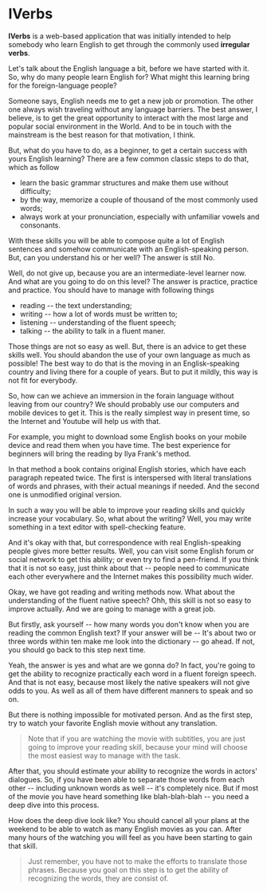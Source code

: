 IVerbs
======

**IVerbs** is a web-based application that was initially intended to help somebody 
who learn English to get through the commonly used **irregular verbs**.
	
Let's talk about the English language a bit, before we have started with it. 
So, why do many people learn English for? What might this learning bring for the 
foreign-language people?

Someone says, English needs me to get a new job or promotion. The other one always 
wish traveling without any language barriers. The best answer, I believe, is to get 
the great opportunity to interact with the most large and popular social environment 
in the World. And to be in touch with the mainstream is the best reason for that 
motivation, I think.

But, what do you have to do, as a beginner, to get a certain success with yours 
English learning? There are a few common classic steps to do that, which as follow

* learn the basic grammar structures and make them use without difficulty;
* by the way, memorize a couple of thousand of the most commonly used words;
* always work at your pronunciation, especially with unfamiliar vowels and 
consonants.

With these skills you will be able to compose quite a lot of English sentences and 
somehow communicate with an English-speaking person. But, can you understand his or 
her well? The answer is still No.

Well, do not give up, because you are an intermediate-level learner now. And what 
are you going to do on this level? The answer is practice, practice and practice. 
You should have to manage with following things

* reading -- the text understanding;
* writing -- how a lot of words must be written to;
* listening -- understanding of the fluent speech;
* talking -- the ability to talk in a fluent maner.

Those things are not so easy as well. But, there is an advice to get these skills 
well. You should abandon the use of your own language as much as possible! The 
best way to do that is the moving in an Englisk-speaking country and living there 
for a couple of years. But to put it mildly, this way is not fit for everybody.

So, how can we achieve an immersion in the forain language without leaving from 
our country? We should probably use our computers and mobile devices to get it. 
This is the really simplest way in present time, so the Internet and Youtube will 
help us with that.

For example, you might to download some English books on your mobile device and 
read them when you have time. The best experience for beginners will bring the 
reading by Ilya Frank's method. 

In that method a book contains original English stories, which have each paragraph 
repeated twice. The first is interspersed with literal translations of words and 
phrases, with their actual meanings if needed. And the second one is unmodified 
original version.

In such a way you will be able to improve your reading skills and quickly increase 
your vocabulary. So, what about the writing? Well, you may write something in a 
text editor with spell-checking feature. 

And it's okay with that, but correspondence with real English-speaking people 
gives more better results. Well, you can visit some English forum or social network 
to get this ability; or even try to find a pen-friend. If you think that it is not 
so easy, just think about that -- people need to communicate each other everywhere 
and the Internet makes this possibility much wider.

Okay, we have got reading and writing methods now. What about the understanding 
of the fluent native speech? Ohh, this skill is not so easy to improve actually. 
And we are going to manage with a great job. 

But firstly, ask yourself -- how many words you don't know when you are reading 
the common English text? If your answer will be -- It's about two or three words 
within ten make me look into the dictionary -- go ahead. If not, you should go 
back to this step next time.

Yeah, the answer is yes and what are we gonna do? In fact, you're going to get 
the ability to recognize practically each word in a fluent foreign speech. And 
that is not easy, because most likely the native speakers will not give odds to 
you. As well as all of them have different manners to speak and so on. 

But there is nothing impossible for motivated person. And as the first step, try 
to watch your favorite English movie without any translation. 

> Note that if you are watching the movie with subtitles, you are just going to 
improve your reading skill, because your mind will choose the most easiest way to 
manage with the task.

After that, you should estimate your ability to recognize the words in actors' 
dialogues. So, if you have been able to separate those words from each other -- 
including unknown words as well -- it's completely nice. But if most of the movie 
you have heard something like blah-blah-blah -- you need a deep dive into this 
process.

How does the deep dive look like? You should cancel all your plans at the weekend 
to be able to watch as many English movies as you can. After many hours of the 
watching you will feel as you have been starting to gain that skill.

> Just remember, you have not to make the efforts to translate those phrases. 
Because you goal on this step is to get the ability of recognizing the words, 
they are consist of.





